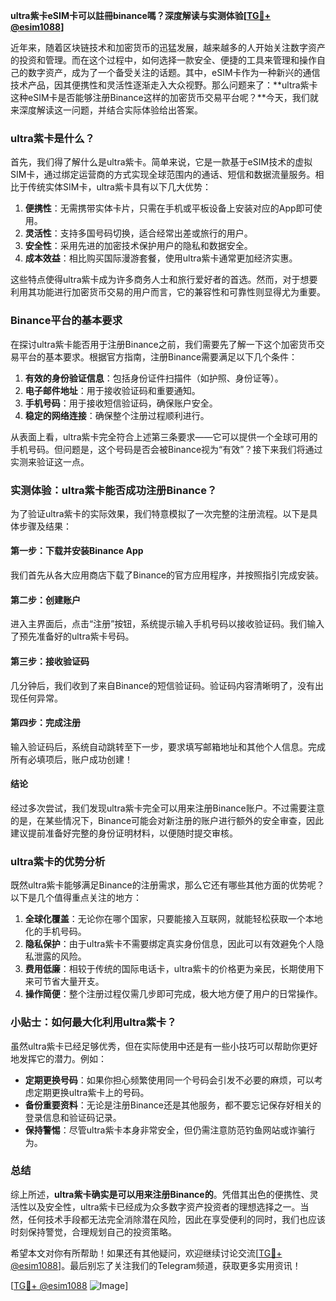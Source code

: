**ultra紫卡eSIM卡可以註冊binance嗎？深度解读与实测体验[[TG💪+ @esim1088](https://t.me/s/esim1088)]**

近年来，随着区块链技术和加密货币的迅猛发展，越来越多的人开始关注数字资产的投资和管理。而在这个过程中，如何选择一款安全、便捷的工具来管理和操作自己的数字资产，成为了一个备受关注的话题。其中，eSIM卡作为一种新兴的通信技术产品，因其便携性和灵活性逐渐走入大众视野。那么问题来了：**ultra紫卡这种eSIM卡是否能够注册Binance这样的加密货币交易平台呢？**今天，我们就来深度解读这一问题，并结合实际体验给出答案。

### ultra紫卡是什么？

首先，我们得了解什么是ultra紫卡。简单来说，它是一款基于eSIM技术的虚拟SIM卡，通过绑定运营商的方式实现全球范围内的通话、短信和数据流量服务。相比于传统实体SIM卡，ultra紫卡具有以下几大优势：

1. **便携性**：无需携带实体卡片，只需在手机或平板设备上安装对应的App即可使用。
2. **灵活性**：支持多国号码切换，适合经常出差或旅行的用户。
3. **安全性**：采用先进的加密技术保护用户的隐私和数据安全。
4. **成本效益**：相比购买国际漫游套餐，使用ultra紫卡通常更加经济实惠。

这些特点使得ultra紫卡成为许多商务人士和旅行爱好者的首选。然而，对于想要利用其功能进行加密货币交易的用户而言，它的兼容性和可靠性则显得尤为重要。

### Binance平台的基本要求

在探讨ultra紫卡能否用于注册Binance之前，我们需要先了解一下这个加密货币交易平台的基本要求。根据官方指南，注册Binance需要满足以下几个条件：

1. **有效的身份验证信息**：包括身份证件扫描件（如护照、身份证等）。
2. **电子邮件地址**：用于接收验证码和重要通知。
3. **手机号码**：用于接收短信验证码，确保账户安全。
4. **稳定的网络连接**：确保整个注册过程顺利进行。

从表面上看，ultra紫卡完全符合上述第三条要求——它可以提供一个全球可用的手机号码。但问题是，这个号码是否会被Binance视为“有效”？接下来我们将通过实测来验证这一点。

### 实测体验：ultra紫卡能否成功注册Binance？

为了验证ultra紫卡的实际效果，我们特意模拟了一次完整的注册流程。以下是具体步骤及结果：

#### 第一步：下载并安装Binance App
我们首先从各大应用商店下载了Binance的官方应用程序，并按照指引完成安装。

#### 第二步：创建账户
进入主界面后，点击“注册”按钮，系统提示输入手机号码以接收验证码。我们输入了预先准备好的ultra紫卡号码。

#### 第三步：接收验证码
几分钟后，我们收到了来自Binance的短信验证码。验证码内容清晰明了，没有出现任何异常。

#### 第四步：完成注册
输入验证码后，系统自动跳转至下一步，要求填写邮箱地址和其他个人信息。完成所有必填项后，账户成功创建！

#### 结论
经过多次尝试，我们发现ultra紫卡完全可以用来注册Binance账户。不过需要注意的是，在某些情况下，Binance可能会对新注册的账户进行额外的安全审查，因此建议提前准备好完整的身份证明材料，以便随时提交审核。

### ultra紫卡的优势分析

既然ultra紫卡能够满足Binance的注册需求，那么它还有哪些其他方面的优势呢？以下是几个值得重点关注的地方：

1. **全球化覆盖**：无论你在哪个国家，只要能接入互联网，就能轻松获取一个本地化的手机号码。
2. **隐私保护**：由于ultra紫卡不需要绑定真实身份信息，因此可以有效避免个人隐私泄露的风险。
3. **费用低廉**：相较于传统的国际电话卡，ultra紫卡的价格更为亲民，长期使用下来可节省大量开支。
4. **操作简便**：整个注册过程仅需几步即可完成，极大地方便了用户的日常操作。

### 小贴士：如何最大化利用ultra紫卡？

虽然ultra紫卡已经足够优秀，但在实际使用中还是有一些小技巧可以帮助你更好地发挥它的潜力。例如：

- **定期更换号码**：如果你担心频繁使用同一个号码会引发不必要的麻烦，可以考虑定期更换ultra紫卡上的号码。
- **备份重要资料**：无论是注册Binance还是其他服务，都不要忘记保存好相关的登录信息和验证码记录。
- **保持警惕**：尽管ultra紫卡本身非常安全，但仍需注意防范钓鱼网站或诈骗行为。

### 总结

综上所述，**ultra紫卡确实是可以用来注册Binance的**。凭借其出色的便携性、灵活性以及安全性，ultra紫卡已经成为众多数字资产投资者的理想选择之一。当然，任何技术手段都无法完全消除潜在风险，因此在享受便利的同时，我们也应该时刻保持警觉，合理规划自己的投资策略。

希望本文对你有所帮助！如果还有其他疑问，欢迎继续讨论交流[[TG💪+ @esim1088](https://t.me/s/esim1088)]。最后别忘了关注我们的Telegram频道，获取更多实用资讯！

[[TG💪+ @esim1088](https://t.me/s/esim1088) ![Image](https://i.postimg.cc/4NQfJmqS/Snipaste-2025-05-13-00-14-12.png)]